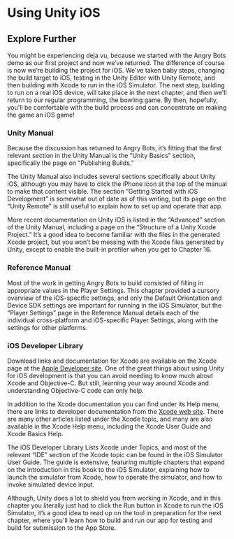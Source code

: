 # Using Unity iOS

## Explore Further

You might be experiencing deja vu, because we started with the Angry Bots demo as our first project and now we’ve returned. The difference of course is now we’re building the project for iOS. We've taken baby steps, changing the build target to iOS, testing in the Unity Editor with Unity Remote, and then building with Xcode to run in the iOS Simulator. The next step, building to run on a real iOS device, will take place in the next chapter, and then we'll return to our regular programming, the bowling game. By then, hopefully, you'll be comfortable with the build process and can concentrate on making the game an iOS game!

### Unity Manual

Because the discussion has returned to Angry Bots, it’s fitting that the first relevant section in the Unity Manual is the “Unity Basics” section, specifically the page on “Publishing Builds.”

The Unity Manual also includes several sections specifically about Unity iOS, although you may have to click the iPhone icon at the top of the manual to make that content visible. The section “Getting Started with iOS Development” is somewhat out of date as of this writing, but its page on the “Unity Remote” is still useful to explain how to set up and operate that app.

More recent documentation on Unity iOS is listed in the “Advanced” section of the Unity Manual, including a page on the “Structure of a Unity Xcode Project.” It’s a good idea to become familiar with the files in the generated Xcode project, but you won’t be messing with the Xcode files generated by Unity, except to enable the built-in profiler when you get to Chapter 16.

### Reference Manual

Most of the work in getting Angry Bots to build consisted of filling in appropriate values in the Player Settings. This chapter provided a cursory overview of the iOS-specific settings, and only the Default Orientation and Device SDK settings are important for running in the iOS Simulator, but the “Player Settings” page in the Reference Manual details each of the individual cross-platform and iOS-specific Player Settings, along with the settings for other platforms.

### iOS Developer Library

Download links and documentation for Xcode are available on the Xcode page at the [Apple Developer site](http://developer.apple.com/xcode). One of the great things about using Unity for iOS development is that you can avoid needing to know much about Xcode and Objective-C. But still, learning your way around Xcode and understanding Objective-C code can only help.

In addition to the Xcode documentation you can find under its Help menu, there are links to developer documentation from the [Xcode web site](http://developer.apple.com/xcode). There are many other articles listed under the Xcode topic, and many are also available in the Xcode Help menu, including the Xcode User Guide and Xcode Basics Help.

The iOS Developer Library Lists Xcode under Topics, and most of the relevant “IDE” section of the Xcode topic can be found in the iOS Simulator User Guide. The guide is extensive, featuring multiple chapters that expand on the introduction in this book to the iOS Simulator, explaining how to launch the simulator from Xcode, how to operate the simulator, and how to invoke simulated device input.

Although, Unity does a lot to shield you from working in Xcode, and in this chapter you literally just had to click the Run button in Xcode to run the iOS Simulator, it’s a good idea to read up on the tool in preparation for the next chapter, where you'll learn how to build and run our app for testing and build for submission to the App Store.